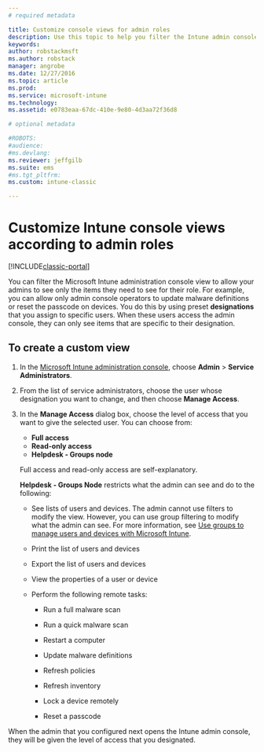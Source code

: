 ```yaml
---
# required metadata

title: Customize console views for admin roles 
description: Use this topic to help you filter the Intune admin console view to allow your admins to see only the items they need for their role.
keywords:
author: robstackmsft
ms.author: robstack
manager: angrobe
ms.date: 12/27/2016
ms.topic: article
ms.prod:
ms.service: microsoft-intune
ms.technology:
ms.assetid: e0783eaa-67dc-410e-9e80-4d3aa72f36d8

# optional metadata

#ROBOTS:
#audience:
#ms.devlang:
ms.reviewer: jeffgilb
ms.suite: ems
#ms.tgt_pltfrm:
ms.custom: intune-classic

---
```


# Customize Intune console views according to admin roles

[!INCLUDE[classic-portal](../includes/classic-portal.md)]

You can filter the Microsoft Intune administration console view to allow your admins to see only the items they need to see for their role. For example, you can allow only admin console operators to update malware definitions or reset the passcode on devices. You do this by using preset **designations** that you assign to specific users. When these users access the admin console, they can only see items that are specific to their designation.

## To create a custom view

1.  In the [Microsoft Intune administration console](https://manage.microsoft.com), choose **Admin** &gt; **Service Administrators**.

2.  From the list of service administrators, choose the user whose designation you want to change, and then choose **Manage Access**.

3.  In the **Manage Access** dialog box, choose the level of access that you want to give the selected user. You can choose from:

    -   **Full access**
    -   **Read-only access**
    -   **Helpdesk - Groups node**

    Full access and read-only access are self-explanatory. <!--- **Helpdesk - Groups Node** allows users to choose from one of the following designations that provide custom levels of access to the Intune admin console:--->

    **Helpdesk - Groups Node** restricts what the admin can see and do to the following:

    -   See lists of users and devices. The admin cannot use filters to modify the view. However, you can use group filtering to modify what the admin can see. For more information, see [Use groups to manage users and devices with Microsoft Intune](use-groups-to-manage-users-and-devices-with-microsoft-intune.md).

    -   Print the list of users and devices

    -   Export the list of users and devices

    -   View the properties of a user or device

    -   Perform the following remote tasks:

        -   Run a full malware scan

        -   Run a quick malware scan

        -   Restart a computer

        -   Update malware definitions

        -   Refresh policies

        -   Refresh inventory

        -   Lock a device remotely

        -   Reset a passcode

When the admin that you configured next opens the Intune admin console, they will be given the level of access that you designated.
